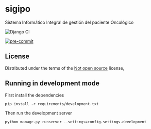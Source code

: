 # sigipo

Sistema Informático Integral de gestión del paciente Oncológico

![Django CI](https://github.com/ragnarok22/sigipo/actions/workflows/django-test.yml/badge.svg)

[![pre-commit](https://img.shields.io/badge/pre--commit-enabled-brightgreen?logo=pre-commit&logoColor=white)](https://github.com/pre-commit/pre-commit)

## License

Distributed under the terms of the [Not open source](LICENSE) license,

## Running in development mode

First install the dependencies

    pip install -r requirements/development.txt

Then run the development server

    python manage.py runserver --settings=config.settings.development
